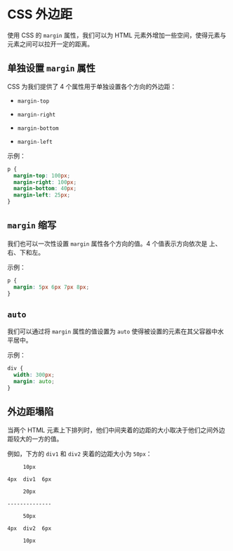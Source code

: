 # CSS 外边距

使用 CSS 的 `margin` 属性，我们可以为 HTML 元素外增加一些空间，使得元素与元素之间可以拉开一定的距离。

## 单独设置 `margin` 属性

CSS 为我们提供了 4 个属性用于单独设置各个方向的外边距：

- `margin-top`

- `margin-right`

- `margin-bottom`

- `margin-left`

示例：
```css
p {
  margin-top: 100px;
  margin-right: 100px;
  margin-bottom: 40px;
  margin-left: 25px;
}
```

## `margin` 缩写

我们也可以一次性设置 `margin` 属性各个方向的值。4 个值表示方向依次是 上、右、下和左。

示例：
```css
p {
  margin: 5px 6px 7px 8px;
}
```

## `auto`

我们可以通过将 `margin` 属性的值设置为 `auto` 使得被设置的元素在其父容器中水平居中。

示例：
```css
div {
  width: 300px;
  margin: auto;
}
```

## 外边距塌陷

当两个 HTML 元素上下排列时，他们中间夹着的边距的大小取决于他们之间外边距较大的一方的值。

例如，下方的 `div1` 和 `div2` 夹着的边距大小为 `50px`：
```
     10px

4px  div1  6px

     20px

--------------

     50px

4px  div2  6px

     10px
```